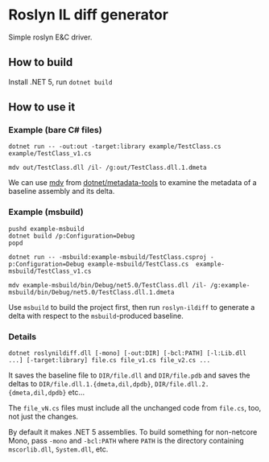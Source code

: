 
# Roslyn IL diff generator

Simple roslyn E&C driver.

## How to build

Install .NET 5, run `dotnet build`

## How to use it

### Example (bare C# files)

```console
dotnet run -- -out:out -target:library example/TestClass.cs example/TestClass_v1.cs

mdv out/TestClass.dll /il- /g:out/TestClass.dll.1.dmeta
```

We can use [mdv](https://github.com/dotnet/metadata-tools/tree/master/src/mdv) from [dotnet/metadata-tools](https://github.com/dotnet/metadata-tools) to examine the metadata of a baseline assembly and its delta.

### Example (msbuild)

```console
pushd example-msbuild
dotnet build /p:Configuration=Debug
popd

dotnet run -- -msbuild:example-msbuild/TestClass.csproj -p:Configuration=Debug example-msbuild/TestClass.cs  example-msbuild/TestClass_v1.cs

mdv example-msbuild/bin/Debug/net5.0/TestClass.dll /il- /g:example-msbuild/bin/Debug/net5.0/TestClass.dll.1.dmeta
```

Use `msbuild` to build the project first, then run `roslyn-ildiff` to generate
a delta with respect to the `msbuild`-produced baseline.

### Details

```console
dotnet roslynildiff.dll [-mono] [-out:DIR] [-bcl:PATH] [-l:Lib.dll ...] [-target:library] file.cs file_v1.cs file_v2.cs ...

```

It saves the baseline file to `DIR/file.dll` and `DIR/file.pdb` and saves the deltas to `DIR/file.dll.1.{dmeta,dil,dpdb}`, `DIR/file.dll.2.{dmeta,dil,dpdb}` etc...

The `file_vN.cs` files must include all the unchanged code from `file.cs`, too, not just the changes.

By default it makes .NET 5 assemblies.  To build something for non-netcore Mono, pass `-mono` and `-bcl:PATH` where `PATH` is the directory containing `mscorlib.dll`, `System.dll`, etc.
